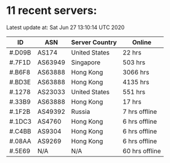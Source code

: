 # 11 recent servers:

Latest update at: Sat Jun 27 13:10:14 UTC 2020

| ID | ASN | Server Country | Online |
| -- | --- | -------------- | ------ |
| #.D09B | AS174 | United States | 22 hrs |
| #.7F1D | AS63949 | Singapore | 503 hrs |
| #.B6F8 | AS63888 | Hong Kong | 3066 hrs |
| #.BD3E | AS63888 | Hong Kong | 4135 hrs |
| #.1278 | AS23033 | United States | 551 hrs |
| #.33B9 | AS63888 | Hong Kong | 17 hrs |
| #.1F2B | AS49392 | Russia | 7 hrs offline |
| #.1DC3 | AS4760 | Hong Kong | 6 hrs offline |
| #.C4BB | AS9304 | Hong Kong | 6 hrs offline |
| #.08AA | AS9269 | Hong Kong | 6 hrs offline |
| #.5E69 | N/A | N/A | 60 hrs offline |

